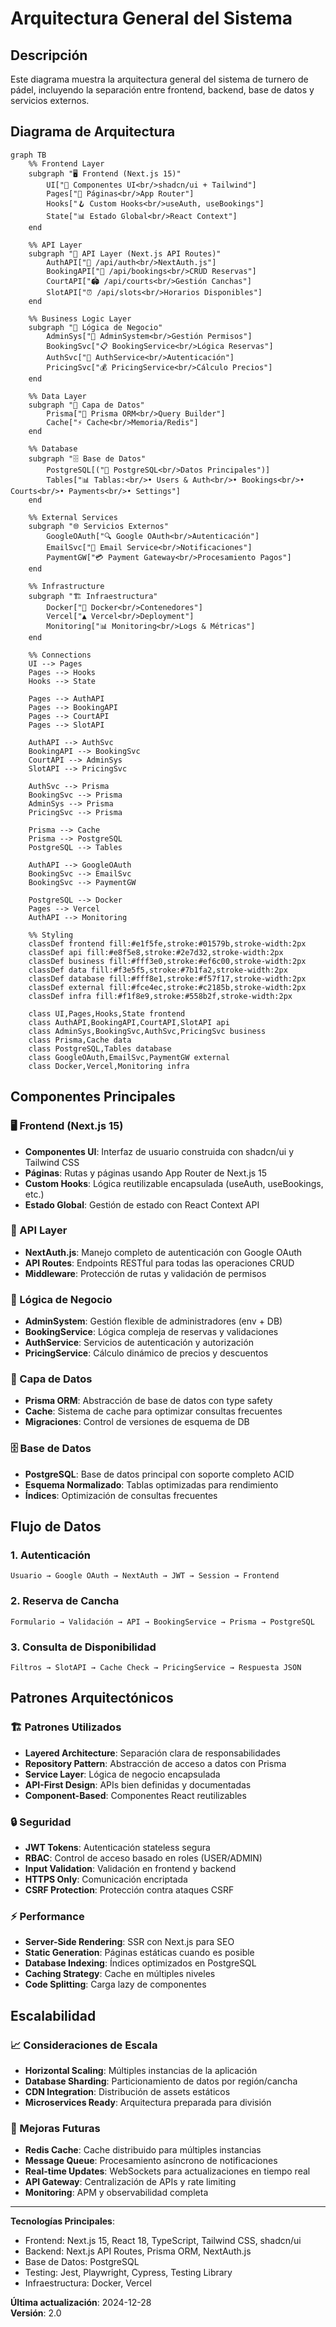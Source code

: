 # Arquitectura General del Sistema

## Descripción

Este diagrama muestra la arquitectura general del sistema de turnero de pádel, incluyendo la separación entre frontend, backend, base de datos y servicios externos.

## Diagrama de Arquitectura

```mermaid
graph TB
    %% Frontend Layer
    subgraph "🖥️ Frontend (Next.js 15)"
        UI["🎨 Componentes UI<br/>shadcn/ui + Tailwind"]
        Pages["📄 Páginas<br/>App Router"]
        Hooks["🪝 Custom Hooks<br/>useAuth, useBookings"]
        State["📊 Estado Global<br/>React Context"]
    end
    
    %% API Layer
    subgraph "🔌 API Layer (Next.js API Routes)"
        AuthAPI["🔐 /api/auth<br/>NextAuth.js"]
        BookingAPI["📅 /api/bookings<br/>CRUD Reservas"]
        CourtAPI["🏟️ /api/courts<br/>Gestión Canchas"]
        SlotAPI["⏰ /api/slots<br/>Horarios Disponibles"]
    end
    
    %% Business Logic Layer
    subgraph "🧠 Lógica de Negocio"
        AdminSys["👑 AdminSystem<br/>Gestión Permisos"]
        BookingSvc["📋 BookingService<br/>Lógica Reservas"]
        AuthSvc["🔑 AuthService<br/>Autenticación"]
        PricingSvc["💰 PricingService<br/>Cálculo Precios"]
    end
    
    %% Data Layer
    subgraph "💾 Capa de Datos"
        Prisma["🔗 Prisma ORM<br/>Query Builder"]
        Cache["⚡ Cache<br/>Memoria/Redis"]
    end
    
    %% Database
    subgraph "🗄️ Base de Datos"
        PostgreSQL[("🐘 PostgreSQL<br/>Datos Principales")]
        Tables["📊 Tablas:<br/>• Users & Auth<br/>• Bookings<br/>• Courts<br/>• Payments<br/>• Settings"]
    end
    
    %% External Services
    subgraph "🌐 Servicios Externos"
        GoogleOAuth["🔍 Google OAuth<br/>Autenticación"]
        EmailSvc["📧 Email Service<br/>Notificaciones"]
        PaymentGW["💳 Payment Gateway<br/>Procesamiento Pagos"]
    end
    
    %% Infrastructure
    subgraph "🏗️ Infraestructura"
        Docker["🐳 Docker<br/>Contenedores"]
        Vercel["▲ Vercel<br/>Deployment"]
        Monitoring["📊 Monitoring<br/>Logs & Métricas"]
    end
    
    %% Connections
    UI --> Pages
    Pages --> Hooks
    Hooks --> State
    
    Pages --> AuthAPI
    Pages --> BookingAPI
    Pages --> CourtAPI
    Pages --> SlotAPI
    
    AuthAPI --> AuthSvc
    BookingAPI --> BookingSvc
    CourtAPI --> AdminSys
    SlotAPI --> PricingSvc
    
    AuthSvc --> Prisma
    BookingSvc --> Prisma
    AdminSys --> Prisma
    PricingSvc --> Prisma
    
    Prisma --> Cache
    Prisma --> PostgreSQL
    PostgreSQL --> Tables
    
    AuthAPI --> GoogleOAuth
    BookingSvc --> EmailSvc
    BookingSvc --> PaymentGW
    
    PostgreSQL --> Docker
    Pages --> Vercel
    AuthAPI --> Monitoring
    
    %% Styling
    classDef frontend fill:#e1f5fe,stroke:#01579b,stroke-width:2px
    classDef api fill:#e8f5e8,stroke:#2e7d32,stroke-width:2px
    classDef business fill:#fff3e0,stroke:#ef6c00,stroke-width:2px
    classDef data fill:#f3e5f5,stroke:#7b1fa2,stroke-width:2px
    classDef database fill:#fff8e1,stroke:#f57f17,stroke-width:2px
    classDef external fill:#fce4ec,stroke:#c2185b,stroke-width:2px
    classDef infra fill:#f1f8e9,stroke:#558b2f,stroke-width:2px
    
    class UI,Pages,Hooks,State frontend
    class AuthAPI,BookingAPI,CourtAPI,SlotAPI api
    class AdminSys,BookingSvc,AuthSvc,PricingSvc business
    class Prisma,Cache data
    class PostgreSQL,Tables database
    class GoogleOAuth,EmailSvc,PaymentGW external
    class Docker,Vercel,Monitoring infra
```

## Componentes Principales

### 🖥️ Frontend (Next.js 15)

- **Componentes UI**: Interfaz de usuario construida con shadcn/ui y Tailwind CSS
- **Páginas**: Rutas y páginas usando App Router de Next.js 15
- **Custom Hooks**: Lógica reutilizable encapsulada (useAuth, useBookings, etc.)
- **Estado Global**: Gestión de estado con React Context API

### 🔌 API Layer

- **NextAuth.js**: Manejo completo de autenticación con Google OAuth
- **API Routes**: Endpoints RESTful para todas las operaciones CRUD
- **Middleware**: Protección de rutas y validación de permisos

### 🧠 Lógica de Negocio

- **AdminSystem**: Gestión flexible de administradores (env + DB)
- **BookingService**: Lógica compleja de reservas y validaciones
- **AuthService**: Servicios de autenticación y autorización
- **PricingService**: Cálculo dinámico de precios y descuentos

### 💾 Capa de Datos

- **Prisma ORM**: Abstracción de base de datos con type safety
- **Cache**: Sistema de cache para optimizar consultas frecuentes
- **Migraciones**: Control de versiones de esquema de DB

### 🗄️ Base de Datos

- **PostgreSQL**: Base de datos principal con soporte completo ACID
- **Esquema Normalizado**: Tablas optimizadas para rendimiento
- **Índices**: Optimización de consultas frecuentes

## Flujo de Datos

### 1. Autenticación
```
Usuario → Google OAuth → NextAuth → JWT → Session → Frontend
```

### 2. Reserva de Cancha
```
Formulario → Validación → API → BookingService → Prisma → PostgreSQL
```

### 3. Consulta de Disponibilidad
```
Filtros → SlotAPI → Cache Check → PricingService → Respuesta JSON
```

## Patrones Arquitectónicos

### 🏗️ Patrones Utilizados

- **Layered Architecture**: Separación clara de responsabilidades
- **Repository Pattern**: Abstracción de acceso a datos con Prisma
- **Service Layer**: Lógica de negocio encapsulada
- **API-First Design**: APIs bien definidas y documentadas
- **Component-Based**: Componentes React reutilizables

### 🔒 Seguridad

- **JWT Tokens**: Autenticación stateless segura
- **RBAC**: Control de acceso basado en roles (USER/ADMIN)
- **Input Validation**: Validación en frontend y backend
- **HTTPS Only**: Comunicación encriptada
- **CSRF Protection**: Protección contra ataques CSRF

### ⚡ Performance

- **Server-Side Rendering**: SSR con Next.js para SEO
- **Static Generation**: Páginas estáticas cuando es posible
- **Database Indexing**: Índices optimizados en PostgreSQL
- **Caching Strategy**: Cache en múltiples niveles
- **Code Splitting**: Carga lazy de componentes

## Escalabilidad

### 📈 Consideraciones de Escala

- **Horizontal Scaling**: Múltiples instancias de la aplicación
- **Database Sharding**: Particionamiento de datos por región/cancha
- **CDN Integration**: Distribución de assets estáticos
- **Microservices Ready**: Arquitectura preparada para división

### 🔄 Mejoras Futuras

- **Redis Cache**: Cache distribuido para múltiples instancias
- **Message Queue**: Procesamiento asíncrono de notificaciones
- **Real-time Updates**: WebSockets para actualizaciones en tiempo real
- **API Gateway**: Centralización de APIs y rate limiting
- **Monitoring**: APM y observabilidad completa

---

**Tecnologías Principales**:
- Frontend: Next.js 15, React 18, TypeScript, Tailwind CSS, shadcn/ui
- Backend: Next.js API Routes, Prisma ORM, NextAuth.js
- Base de Datos: PostgreSQL
- Testing: Jest, Playwright, Cypress, Testing Library
- Infraestructura: Docker, Vercel

**Última actualización**: 2024-12-28  
**Versión**: 2.0